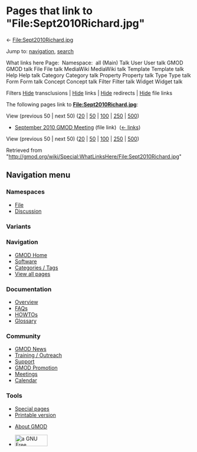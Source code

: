 <div id="mw-page-base" class="noprint">

</div>

<div id="mw-head-base" class="noprint">

</div>

<div id="content" class="mw-body" role="main">

<span id="top"></span>

<div id="mw-js-message" style="display:none;">

</div>



# <span dir="auto">Pages that link to "File:Sept2010Richard.jpg"</span>

<div id="bodyContent">

<div id="contentSub">

←
[File:Sept2010Richard.jpg](/wiki/File:Sept2010Richard.jpg "File:Sept2010Richard.jpg")

</div>

<div id="jump-to-nav" class="mw-jump">

Jump to: [navigation](#mw-navigation), [search](#p-search)

</div>

<div id="mw-content-text">

What links here Page:  Namespace:  all (Main) Talk User User talk GMOD
GMOD talk File File talk MediaWiki MediaWiki talk Template Template talk
Help Help talk Category Category talk Property Property talk Type Type
talk Form Form talk Concept Concept talk Filter Filter talk Widget
Widget talk

Filters
[Hide](/mediawiki/index.php?title=Special:WhatLinksHere/File:Sept2010Richard.jpg&hidetrans=1 "Special:WhatLinksHere/File:Sept2010Richard.jpg")
transclusions \|
[Hide](/mediawiki/index.php?title=Special:WhatLinksHere/File:Sept2010Richard.jpg&hidelinks=1 "Special:WhatLinksHere/File:Sept2010Richard.jpg")
links \|
[Hide](/mediawiki/index.php?title=Special:WhatLinksHere/File:Sept2010Richard.jpg&hideredirs=1 "Special:WhatLinksHere/File:Sept2010Richard.jpg")
redirects \|
[Hide](/mediawiki/index.php?title=Special:WhatLinksHere/File:Sept2010Richard.jpg&hideimages=1 "Special:WhatLinksHere/File:Sept2010Richard.jpg")
file links

The following pages link to
**[File:Sept2010Richard.jpg](/wiki/File:Sept2010Richard.jpg "File:Sept2010Richard.jpg")**:

View (previous 50 \| next 50)
([20](/mediawiki/index.php?title=Special:WhatLinksHere/File:Sept2010Richard.jpg&limit=20 "Special:WhatLinksHere/File:Sept2010Richard.jpg")
\|
[50](/mediawiki/index.php?title=Special:WhatLinksHere/File:Sept2010Richard.jpg&limit=50 "Special:WhatLinksHere/File:Sept2010Richard.jpg")
\|
[100](/mediawiki/index.php?title=Special:WhatLinksHere/File:Sept2010Richard.jpg&limit=100 "Special:WhatLinksHere/File:Sept2010Richard.jpg")
\|
[250](/mediawiki/index.php?title=Special:WhatLinksHere/File:Sept2010Richard.jpg&limit=250 "Special:WhatLinksHere/File:Sept2010Richard.jpg")
\|
[500](/mediawiki/index.php?title=Special:WhatLinksHere/File:Sept2010Richard.jpg&limit=500 "Special:WhatLinksHere/File:Sept2010Richard.jpg"))

- [September 2010 GMOD
  Meeting](/wiki/September_2010_GMOD_Meeting "September 2010 GMOD Meeting")
  (file link) ‎ <span class="mw-whatlinkshere-tools">([←
  links](/mediawiki/index.php?title=Special:WhatLinksHere&target=September+2010+GMOD+Meeting "Special:WhatLinksHere"))</span>

View (previous 50 \| next 50)
([20](/mediawiki/index.php?title=Special:WhatLinksHere/File:Sept2010Richard.jpg&limit=20 "Special:WhatLinksHere/File:Sept2010Richard.jpg")
\|
[50](/mediawiki/index.php?title=Special:WhatLinksHere/File:Sept2010Richard.jpg&limit=50 "Special:WhatLinksHere/File:Sept2010Richard.jpg")
\|
[100](/mediawiki/index.php?title=Special:WhatLinksHere/File:Sept2010Richard.jpg&limit=100 "Special:WhatLinksHere/File:Sept2010Richard.jpg")
\|
[250](/mediawiki/index.php?title=Special:WhatLinksHere/File:Sept2010Richard.jpg&limit=250 "Special:WhatLinksHere/File:Sept2010Richard.jpg")
\|
[500](/mediawiki/index.php?title=Special:WhatLinksHere/File:Sept2010Richard.jpg&limit=500 "Special:WhatLinksHere/File:Sept2010Richard.jpg"))

</div>

<div class="printfooter">

Retrieved from
"<http://gmod.org/wiki/Special:WhatLinksHere/File:Sept2010Richard.jpg>"

</div>

<div id="catlinks" class="catlinks catlinks-allhidden">

</div>

<div class="visualClear">

</div>

</div>

</div>

<div id="mw-navigation">

## Navigation menu

<div id="mw-head">



<div id="left-navigation">

<div id="p-namespaces" class="vectorTabs" role="navigation"
aria-labelledby="p-namespaces-label">

### Namespaces

- <span id="ca-nstab-image"><a href="/wiki/File:Sept2010Richard.jpg" accesskey="c"
  title="View the file page [c]">File</a></span>
- <span id="ca-talk"><a
  href="/mediawiki/index.php?title=File_talk:Sept2010Richard.jpg&amp;action=edit&amp;redlink=1"
  accesskey="t"
  title="Discussion about the content page [t]">Discussion</a></span>

</div>

<div id="p-variants" class="vectorMenu emptyPortlet" role="navigation"
aria-labelledby="p-variants-label">

### 

### Variants[](#)

<div class="menu">

</div>

</div>

</div>

<div id="right-navigation">





</div>



</div>

</div>

</div>

<div id="mw-panel">

<div id="p-logo" role="banner">

<a href="/wiki/Main_Page"
style="background-image: url(http://gmod.org/images/GMOD-cogs.png);"
title="Visit the main page"></a>

</div>

<div id="p-Navigation" class="portal" role="navigation"
aria-labelledby="p-Navigation-label">

### Navigation

<div class="body">

- <span id="n-GMOD-Home">[GMOD Home](/wiki/Main_Page)</span>
- <span id="n-Software">[Software](/wiki/GMOD_Components)</span>
- <span id="n-Categories-.2F-Tags">[Categories /
  Tags](/wiki/Categories)</span>
- <span id="n-View-all-pages">[View all
  pages](/wiki/Special:AllPages)</span>

</div>

</div>

<div id="p-Documentation" class="portal" role="navigation"
aria-labelledby="p-Documentation-label">

### Documentation

<div class="body">

- <span id="n-Overview">[Overview](/wiki/Overview)</span>
- <span id="n-FAQs">[FAQs](/wiki/Category:FAQ)</span>
- <span id="n-HOWTOs">[HOWTOs](/wiki/Category:HOWTO)</span>
- <span id="n-Glossary">[Glossary](/wiki/Glossary)</span>

</div>

</div>

<div id="p-Community" class="portal" role="navigation"
aria-labelledby="p-Community-label">

### Community

<div class="body">

- <span id="n-GMOD-News">[GMOD News](/wiki/GMOD_News)</span>
- <span id="n-Training-.2F-Outreach">[Training /
  Outreach](/wiki/Training_and_Outreach)</span>
- <span id="n-Support">[Support](/wiki/Support)</span>
- <span id="n-GMOD-Promotion">[GMOD
  Promotion](/wiki/GMOD_Promotion)</span>
- <span id="n-Meetings">[Meetings](/wiki/Meetings)</span>
- <span id="n-Calendar">[Calendar](/wiki/Calendar)</span>

</div>

</div>

<div id="p-tb" class="portal" role="navigation"
aria-labelledby="p-tb-label">

### Tools

<div class="body">

- <span id="t-specialpages"><a href="/wiki/Special:SpecialPages" accesskey="q"
  title="A list of all special pages [q]">Special pages</a></span>
- <span id="t-print"><a
  href="/mediawiki/index.php?title=Special:WhatLinksHere/File:Sept2010Richard.jpg&amp;printable=yes"
  rel="alternate" accesskey="p"
  title="Printable version of this page [p]">Printable version</a></span>

</div>

</div>

</div>

</div>

<div id="footer" role="contentinfo">

- <span id="footer-places-about">[About
  GMOD](/wiki/GMOD:About "GMOD:About")</span>

<!-- -->

- <span id="footer-copyrightico">[<img src="http://www.gnu.org/graphics/gfdl-logo-small.png" width="88"
  height="31" alt="a GNU Free Documentation License" />](http://www.gnu.org/licenses/fdl-1.3.html)</span>




</div>
